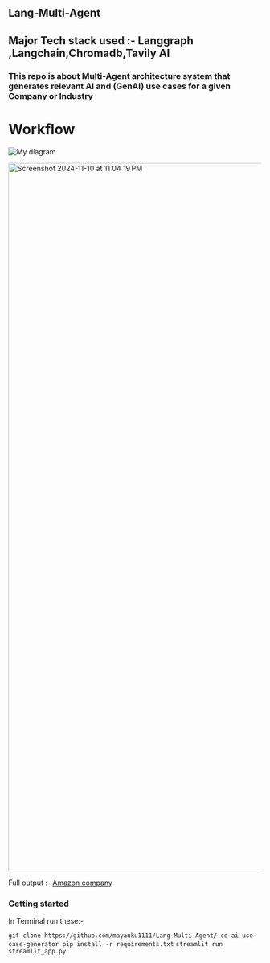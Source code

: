 ## Lang-Multi-Agent


## Major Tech stack used :- Langgraph ,Langchain,Chromadb,Tavily AI
### This repo is about Multi-Agent architecture system that generates relevant AI and (GenAI) use cases for a given Company or Industry

# Workflow 

![My diagram](https://github.com/user-attachments/assets/e0bdeee0-fdca-4ef6-b4a0-82195cf8a1f5)

<img width="1410" alt="Screenshot 2024-11-10 at 11 04 19 PM" src="https://github.com/user-attachments/assets/e4e971a1-d649-4011-aeb3-04b45b59c686">

Full output :- [Amazon company](Amazon_analysis.md)


### Getting started

In Terminal run these:-

`
git clone https://github.com/mayanku1111/Lang-Multi-Agent/
cd ai-use-case-generator
pip install -r requirements.txt
`
`
streamlit run streamlit_app.py
`
